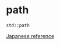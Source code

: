 # path

`std::path`

[Japanese reference](https://doc.rust-jp.rs/rust-by-example-ja/std_misc/path.html)
